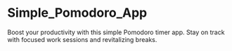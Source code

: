 # Simple_Pomodoro_App
Boost your productivity with this simple Pomodoro timer app. Stay on track with focused work sessions and revitalizing breaks.
